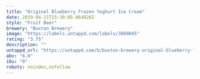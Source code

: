 ```yaml
---
title: "Original Blueberry Frozen Yoghurt Ice Cream"
date: 2019-04-11T15:30:05.064826Z
style: "Fruit Beer"
brewery: "Buxton Brewery"
image: "https://labels.untappd.com/labels/3060045"
rating: "3.75"
description: ""
untappd_url: "https://untappd.com/b/buxton-brewery-original-blueberry-frozen-yoghurt-ice-cream/3060045"
abv: "6.0"
ibu: "0"
robots: noindex,nofollow
---
```

